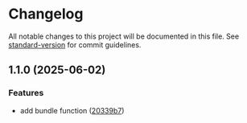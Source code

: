 # Changelog

All notable changes to this project will be documented in this file. See [standard-version](https://github.com/conventional-changelog/standard-version) for commit guidelines.

## 1.1.0 (2025-06-02)


### Features

* add bundle function ([20339b7](https://github.com/xiaohrose/m-lib/commit/20339b71fbce5687d8f59d7576e92e7c675e9efb))
